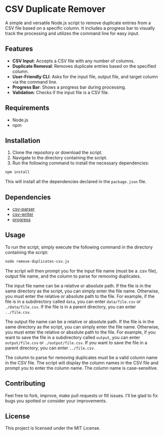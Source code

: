 # CSV Duplicate Remover

A simple and versatile Node.js script to remove duplicate entries from a CSV file based on a specific column. It includes a progress bar to visually track the processing and utilizes the command line for easy input.

## Features

- **CSV Input**: Accepts a CSV file with any number of columns.
- **Duplicate Removal**: Removes duplicate entries based on the specified column.
- **User-Friendly CLI**: Asks for the input file, output file, and target column via the command line.
- **Progress Bar**: Shows a progress bar during processing.
- **Validation**: Checks if the input file is a CSV file.

## Requirements

- Node.js
- npm

## Installation

1. Clone the repository or download the script.
2. Navigate to the directory containing the script.
3. Run the following command to install the necessary dependencies:

```bash
npm install
```

This will install all the dependencies declared in the `package.json` file.

## Dependencies

- [csv-parser](https://www.npmjs.com/package/csv-parser)
- [csv-writer](https://www.npmjs.com/package/csv-writer)
- [progress](https://www.npmjs.com/package/progress)

## Usage

To run the script, simply execute the following command in the directory containing the script:

```bash
node remove-duplicates-csv.js
```

The script will then prompt you for the input file name (must be a .csv file), output file name, and the column to parse for removing duplicates.

The input file name can be a relative or absolute path. If the file is in the same directory as the script, you can simply enter the file name. Otherwise, you must enter the relative or absolute path to the file. For example, if the file is in a subdirectory called `data`, you can enter `data/file.csv` or `./data/file.csv`. If the file is in a parent directory, you can enter `../file.csv`.

The output file name can be a relative or absolute path. If the file is in the same directory as the script, you can simply enter the file name. Otherwise, you must enter the relative or absolute path to the file. For example, if you want to save the file in a subdirectory called `output`, you can enter `output/file.csv` or `./output/file.csv`. If you want to save the file in a parent directory, you can enter `../file.csv`.

The column to parse for removing duplicates must be a valid column name in the CSV file. The script will display the column names in the CSV file and prompt you to enter the column name. The column name is case-sensitive.

## Contributing

Feel free to fork, improve, make pull requests or fill issues. I'll be glad to fix bugs you spotted or consider your improvements.

## License

This project is licensed under the MIT License.
